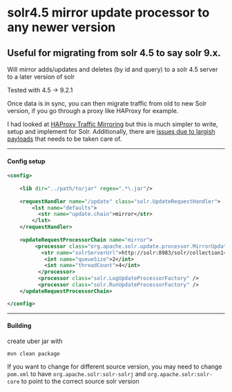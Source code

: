# solr4.5 mirror update processor to any newer version

## Useful for migrating from solr 4.5 to say solr 9.x. 

Will mirror adds/updates and deletes (by id and query) to a solr 
4.5 server to a later version of solr

Tested with 4.5 -> 9.2.1

Once data is in sync, you can then migrate traffic from old to new Solr version, 
if you go through a proxy like HAProxy for example.

I had looked at [HAProxy Traffic Mirroring](https://www.haproxy.com/blog/haproxy-traffic-mirroring-for-real-world-testing)
but this is much simpler to write, setup and implement for Solr. Additionally, there are [issues due to largish payloads](https://github.com/haproxytech/spoa-mirror/issues/6)
that needs to be taken care of.

----

#### Config setup 
```xml
<config>
    
    <lib dir="../path/to/jar" regex=".*\.jar"/>
    
    <requestHandler name="/update" class="solr.UpdateRequestHandler">
        <lst name="defaults">
          <str name="update.chain">mirror</str>
        </lst>
    </requestHandler>
    
    <updateRequestProcessorChain name="mirror">
         <processor class="org.apache.solr.update.processor.MirrorUpdateRequestProcessorFactory">
           <str name="solrServerUrl">http://solr:8983/solr/collection1</str>
            <int name="queueSize">2</int>
            <int name="threadCount">4</int>
          </processor>
          <processor class="solr.LogUpdateProcessorFactory" />
          <processor class="solr.RunUpdateProcessorFactory" />
    </updateRequestProcessorChain>

</config>

```
---
#### Building
create uber jar with 
```mvn
mvn clean package
```

If you want to change for different source version, you may need to change ```pom.xml``` to have 
```org.apache.solr:solr-solrj``` and ```org.apache.solr:solr-core``` to point to the correct source solr version


